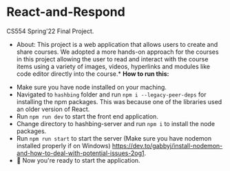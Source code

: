 # React-and-Respond

CS554 Spring'22 Final Project.

- About: This project is a web application that allows users to create and share courses. We adopted a more hands-on approach for the courses in this project allowing the user to read and interact with the course items using a variety of images, videos, hyperlinks and modules like code editor directly into the course.\*
  **How to run this:**

* Make sure you have node installed on your maching.
* Navigated to `hashbing` folder and run `npm i --legacy-peer-deps` for installing the npm packages. This was because one of the libraries used an older version of React.
* Run `npm run dev` to start the front end application.
* Change directory to hashbing-server and run `npm i` to install the node packages.
* Run `npm run start` to start the server (Make sure you have nodemon installed properly if on Windows) https://dev.to/gabbyj/install-nodemon-and-how-to-deal-with-potential-issues-2og1.
* 🚀 Now you're ready to start the application.

